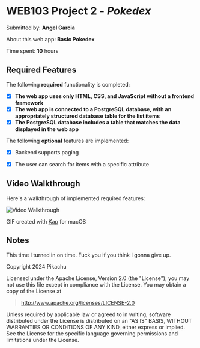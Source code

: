 # WEB103 Project 2 - *Pokedex*

Submitted by: **Angel Garcia**

About this web app: **Basic Pokedex**

Time spent: **10** hours

## Required Features

The following **required** functionality is completed:

<!-- Make sure to check off completed functionality below -->
- [x] **The web app uses only HTML, CSS, and JavaScript without a frontend framework**
- [x] **The web app is connected to a PostgreSQL database, with an appropriately structured database table for the list items**
- [x] **The PostgreSQL database includes a table that matches the data displayed in the web app**

The following **optional** features are implemented:
- [x] Backend supports paging
- [x] The user can search for items with a specific attribute


## Video Walkthrough

Here's a walkthrough of implemented required features:

<img src='./gif2.gif' title='Video Walkthrough' width='' alt='Video Walkthrough' />


GIF created with [Kap](https://getkap.co/) for macOS

## Notes

This time I turned in on time. Fuck you if you think I gonna give up.

Copyright 2024 Pikachu

Licensed under the Apache License, Version 2.0 (the "License"); you may not use this file except in compliance with the License. You may obtain a copy of the License at

> http://www.apache.org/licenses/LICENSE-2.0

Unless required by applicable law or agreed to in writing, software distributed under the License is distributed on an "AS IS" BASIS, WITHOUT WARRANTIES OR CONDITIONS OF ANY KIND, either express or implied. See the License for the specific language governing permissions and limitations under the License.